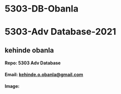 # 5303-DB-Obanla
# 5303-Adv Database-2021
## kehinde obanla
#### Repo: 5303 Adv Database
#### Email: kehinde.o.obanla@gmail.com
#### Image:
